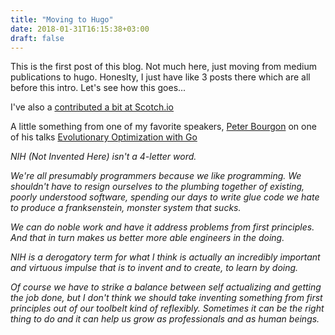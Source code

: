 ```yaml
---
title: "Moving to Hugo"
date: 2018-01-31T16:15:38+03:00
draft: false
---
```


This is the first post of this blog. Not much here, just moving from medium publications to hugo. Honeslty, I just have like 3 posts there which are all before this intro. Let's see how this goes...

I've also a [contributed a bit at Scotch.io](https://scotch.io/@ganga)

A little something from one of my favorite speakers, [Peter Bourgon](https://peter.bourgon.org/) on one of his talks [Evolutionary Optimization with Go](https://www.youtube.com/watch?v=ha8gdZ27wMo)

<i>
NIH (Not Invented Here) isn't a 4-letter word.

We're all presumably programmers because we like programming. We shouldn't have to resign ourselves to the plumbing together of existing, poorly understood software, spending our days to write glue code we hate to produce a franksenstein, monster system that sucks.

We can do noble work and have it address problems from first principles. And that in turn makes us better more able engineers in the doing.

NIH is a derogatory term for what I think is actually an incredibly important and virtuous impulse that is to invent and to create, to learn by doing.

Of course we have to strike a balance between self actualizing and getting the job done, but I don't think we should take inventing something from first principles out of our toolbelt kind of reflexibly. Sometimes it can be the right thing to do and it can help us grow as professionals and as human beings.
</i>
